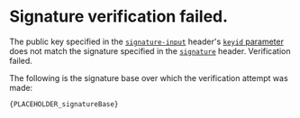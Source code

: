 # Signature verification failed.

The public key specified in the [`signature-input`](signatureInputHeader)
header's [`keyid` parameter](signatureParameters) does not match the signature
specified in the [`signature`](signatureHeader) header. Verification failed.

The following is the signature base over which the verification attempt was made:

```
{PLACEHOLDER_signatureBase}
```
